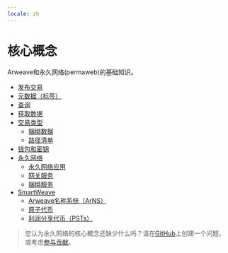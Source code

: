 ```yaml
---
locale: zh
---
```

# 核心概念

Arweave和永久网络(permaweb)的基础知识。

- [发布交易](post-transactions.md)
- [元数据（标签）](tags.md)
- [查询](queryTransactions.md)
- [获取数据](/guides/http-api.md)
- [交易类型](bundles.md)
  - [捆绑数据](bundles.md)
  - [路径清单](manifests.md)
- [钱包和密钥](keyfiles-and-wallets.md)
- [永久网络](permaweb.md)
  - [永久网络应用](permawebApplications.md)
  - [网关服务](gateways.md)
  - [捆绑服务](bundlers.md)
- [SmartWeave](smartweave.md)
  - [Arweave名称系统（ArNS）](arns.md)
  - [原子代币](atomic-tokens.md)
  - [利润分享代币（PSTs）](psts.md)

> 您认为永久网络的核心概念还缺少什么吗？请在[GitHub](https://github.com/twilson63/permaweb-cookbook/issues)上创建一个问题，或考虑[参与贡献](../getting-started/contributing.md)。